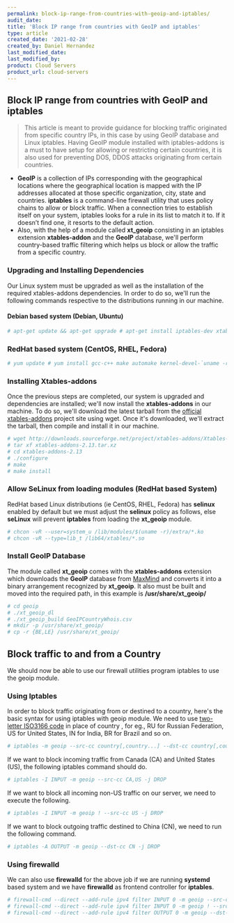 ```yaml
---
permalink: block-ip-range-from-countries-with-geoip-and-iptables/
audit_date:
title: 'Block IP range from countries with GeoIP and iptables'
type: article
created_date: '2021-02-28'
created_by: Daniel Hernandez
last_modified_date:
last_modified_by:
product: Cloud Servers
product_url: cloud-servers
---
```


## Block IP range from countries with GeoIP and iptables

>This article is meant to provide guidance for blocking traffic originated from specific country IPs, in this case by using GeoIP database and Linux iptables. Having GeoIP module installed with iptables-addons is a must to have setup for allowing or restricting certain countries, it is also used for preventing DOS, DDOS attacks originating from certain countries.

- **GeoIP** is a collection of IPs corresponding with the geographical locations where the geographical location is mapped with the IP addresses allocated at those specific organization, city, state and countries. **iptables** is a command-line firewall utility that uses policy chains to allow or block traffic. When a connection tries to establish itself on your system, iptables looks for a rule in its list to match it to. If it doesn’t find one, it resorts to the default action.
 - Also, with the help of a module called **xt_geoip** consisting in an iptables extension **xtables-addon** and the **GeoIP** database, we'll perform country-based traffic filtering which helps us block or allow the traffic from a specific country.


###  Upgrading and Installing Dependencies

Our Linux system must be upgraded as well as the installation of the required xtables-addons dependencies. In order to do so, we'll run the following commands respective to the distributions running in our machine.

#### Debian based system (Debian, Ubuntu)

```sh
# apt-get update && apt-get upgrade # apt-get install iptables-dev xtables-addons-common libtext-csv-xs-perl pkg-config# ./configure
```

###	RedHat based system (CentOS, RHEL, Fedora)

```sh
# yum update # yum install gcc-c++ make automake kernel-devel-`uname -r` wget unzip iptables-devel perl-Text-CSV_XS# make
```

### Installing Xtables-addons
Once the previous steps are completed, our system is upgraded and dependencies are installed; we'll now install the **xtables-addons** in our machine. To do so, we'll download the latest tarball from the [official xtables-addons](https://sourceforge.net/projects/xtables-addons/files/ "Xtables-addons") project site using wget. Once it's downloaded, we'll extract the tarball, then compile and install it in our machine.
```sh
# wget http://downloads.sourceforge.net/project/xtables-addons/Xtables-addons/xtables-addons-2.13.tar.xz
# tar xf xtables-addons-2.13.tar.xz
# cd xtables-addons-2.13
# ./configure
# make
# make install
```

### Allow SeLinux from loading modules (RedHat based System)
RedHat based Linux distributions (ie CentOS, RHEL, Fedora) has **selinux** enabled by default but we must adjust the **selinux** policy as follows, else **seLinux** will prevent **iptables** from loading the **xt_geoip** module.
```sh
# chcon -vR --user=system_u /lib/modules/$(uname -r)/extra/*.ko
# chcon -vR --type=lib_t /lib64/xtables/*.so
```

### Install GeoIP Database
The module called **xt_geoip** comes with the **xtables-addons** extension which downloads the **GeoIP** database from [MaxMind](https://www.maxmind.com/ "MaxMind.com") and converts it into a binary arrangement recognized by **xt_geoip**. It also must be built and moved into the required path, in this example is **/usr/share/xt_geoip/**

```sh
# cd geoip
# ./xt_geoip_dl
# ./xt_geoip_build GeoIPCountryWhois.csv
# mkdir -p /usr/share/xt_geoip/
# cp -r {BE,LE} /usr/share/xt_geoip/
```

## Block traffic to and from a Country
We should now be able to use our firewall utilities program iptables to use the geoip module.
### Using Iptables
In order to block traffic originating from or destined to a country, here's the basic syntax for using iptables with geoip module. We need to use [two-letter ISO3166 code](https://en.wikipedia.org/wiki/ISO_3166-1 "ISO3166") in place of country , for eg., RU for Russian Federation, US for United States, IN for India, BR for Brazil and so on.
```sh
# iptables -m geoip --src-cc country[,country...] --dst-cc country[,country...]
```
If we want to block incoming traffic from Canada (CA) and United States (US), the following iptables command should do.

```sh
# iptables -I INPUT -m geoip --src-cc CA,US -j DROP
```
If we want to block all incoming non-US traffic on our server, we need to execute the following.
```sh
# iptables -I INPUT -m geoip ! --src-cc US -j DROP
```
If we want to block outgoing traffic destined to China (CN), we need to run the following command.
```sh
# iptables -A OUTPUT -m geoip --dst-cc CN -j DROP
```


### Using firewalld
We can also use **firewalld** for the above job if we are running **systemd** based system and we have **firewalld** as frontend controller for **iptables**.
```sh
# firewall-cmd --direct --add-rule ipv4 filter INPUT 0 -m geoip --src-cc CA,US -j DROP
# firewall-cmd --direct --add-rule ipv4 filter INPUT 0 -m geoip ! --src-cc US -j DROP
# firewall-cmd --direct --add-rule ipv4 filter OUTPUT 0 -m geoip --dst-cc CN -j DROP
```
